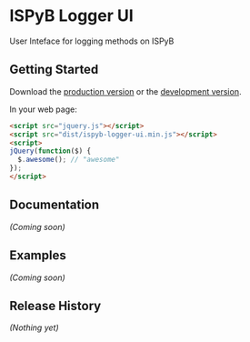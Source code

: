 # ISPyB Logger UI

User Inteface for logging methods on ISPyB

## Getting Started
Download the [production version][min] or the [development version][max].

[min]: https://raw.github.com/antolinos/ispyb-logger-ui/master/dist/ispyb-logger-ui.min.js
[max]: https://raw.github.com/antolinos/ispyb-logger-ui/master/dist/ispyb-logger-ui.js

In your web page:

```html
<script src="jquery.js"></script>
<script src="dist/ispyb-logger-ui.min.js"></script>
<script>
jQuery(function($) {
  $.awesome(); // "awesome"
});
</script>
```

## Documentation
_(Coming soon)_

## Examples
_(Coming soon)_

## Release History
_(Nothing yet)_
